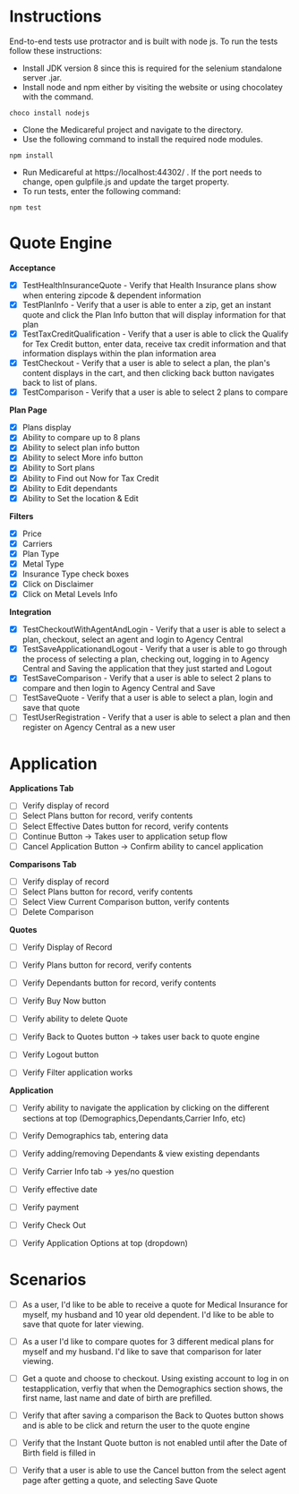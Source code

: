 Instructions
============

End-to-end tests use protractor and is built with node js. To run the tests follow these instructions:

- Install JDK version 8 since this is required for the selenium standalone server .jar. 
- Install node and npm either by visiting the website or using chocolatey with the command. 

```
choco install nodejs
```

- Clone the Medicareful project and navigate to the directory.
- Use the following command to install the required node modules.

```
npm install
```

- Run Medicareful at https://localhost:44302/ .  If the port needs to change, open gulpfile.js and update the target property.
- To run tests, enter the following command:

```
npm test
```


Quote Engine
=======================

**Acceptance**
- [x] TestHealthInsuranceQuote - Verify that Health Insurance plans show when entering zipcode & dependent information
- [x] TestPlanInfo - Verify that a user is able to enter a zip, get an instant quote and click the Plan Info button that will display information for that plan
- [x] TestTaxCreditQualification - Verify that a user is able to click the Qualify for Tex Credit button, enter data, receive tax credit information and that information displays within the plan information area
- [x] TestCheckout - Verify that a user is able to select a plan, the plan's content displays in the cart, and then clicking back button navigates back to list of plans.
- [x] TestComparison - Verify that a user is able to select 2 plans to compare

**Plan Page**
- [x] Plans display
- [x] Ability to compare up to 8 plans
- [x] Ability to select plan info button
- [x] Ability to select More info button
- [x] Ability to Sort plans
- [x] Ability to Find out Now for Tax Credit
- [x] Ability to Edit dependants
- [x] Ability to Set the location & Edit

**Filters**
- [x] Price
- [x] Carriers
- [x] Plan Type
- [x] Metal Type
- [x] Insurance Type check boxes
- [x] Click on Disclaimer
- [x] Click on Metal Levels Info

**Integration**
- [x] TestCheckoutWithAgentAndLogin - Verify that a user is able to select a plan, checkout, select an agent and login to Agency Central
- [x] TestSaveApplicationandLogout - Verify that a user is able to go through the process of selecting a plan, checking out, logging in to Agency Central and Saving the application that they just started and Logout
- [x] TestSaveComparison - Verify that a user is able to select 2 plans to compare and then login to Agency Central and Save
- [ ] TestSaveQuote - Verify that a user is able to select a plan, login and save that quote
- [ ] TestUserRegistration - Verify that a user is able to select a plan and then register on Agency Central as a new user

Application
======================

**Applications Tab**
- [ ] Verify display of record
- [ ] Select Plans button for record, verify contents
- [ ] Select Effective Dates button for record, verify contents
- [ ] Continue Button -> Takes user to application setup flow
- [ ] Cancel Application Button -> Confirm ability to cancel application

**Comparisons Tab**	
- [ ] Verify display of record
- [ ] Select Plans button for record, verify contents
- [ ] Select View Current Comparison button, verify contents
- [ ] Delete Comparison

**Quotes**
- [ ] Verify Display of Record
- [ ] Verify Plans button for record, verify contents
- [ ] Verify Dependants button for record, verify contents
- [ ] Verify Buy Now button
- [ ] Verify ability to delete Quote

- [ ] Verify Back to Quotes button -> takes user back to quote engine
- [ ] Verify Logout button
- [ ] Verify Filter application works

**Application**	
- [ ] Verify ability to navigate the application by clicking on the different sections at top (Demographics,Dependants,Carrier Info, etc)
- [ ] Verify Demographics tab, entering data
- [ ] Verify adding/removing Dependants & view existing dependants
- [ ] Verify Carrier Info tab -> 	yes/no question
- [ ] Verify effective date
- [ ] Verify payment
- [ ] Verify Check Out
- [ ] Verify Application Options at top (dropdown)



**Scenarios**
===================

- [ ] As a user, I'd like to be able to receive a quote for Medical Insurance for myself, my husband and 10 year old dependent. I'd like to be able to save that quote for later viewing.

- [ ] As a user I'd like to compare quotes for 3 different medical plans for myself and my husband. I'd like to save that comparison for later viewing. 

- [ ] Get a quote and choose to checkout. Using existing account to log in on testapplication, verfiy that when the Demographics section shows, the first name, last name and date of birth are prefilled.

- [ ] Verify that after saving a comparison the Back to Quotes button shows and is able to be click and return the user to the quote engine

- [ ] Verify that the Instant Quote button is not enabled until after the Date of Birth field is filled in

- [ ] Verify that a user is able to use the Cancel button from the select agent page after getting a quote, and selecting Save Quote

